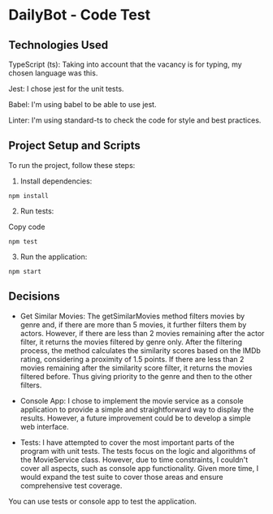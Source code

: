 # DailyBot - Code Test

## Technologies Used
TypeScript (ts): Taking into account that the vacancy is for typing, my chosen language was this.

Jest: I chose jest for the unit tests.

Babel: I'm using babel to be able to use jest.

Linter: I'm using standard-ts to check the code for style and best practices.

## Project Setup and Scripts
To run the project, follow these steps:

1. Install dependencies:


```shell
npm install
```

2. Run tests:

Copy code
```shell
npm test
```

3. Run the application:
```shell
npm start
```

## Decisions

* Get Similar Movies: The getSimilarMovies method filters movies by genre and, if there are more than 5 movies, it further filters them by actors. However, if there are less than 2 movies remaining after the actor filter, it returns the movies filtered by genre only. After the filtering process, the method calculates the similarity scores based on the IMDb rating, considering a proximity of 1.5 points. If there are less than 2 movies remaining after the similarity score filter, it returns the movies filtered before. Thus giving priority to the genre and then to the other filters.

* Console App: I chose to implement the movie service as a console application to provide a simple and straightforward way to display the results. However, a future improvement could be to develop a simple web interface.

* Tests: I have attempted to cover the most important parts of the program with unit tests. The tests focus on the logic and algorithms of the MovieService class. However, due to time constraints, I couldn't cover all aspects, such as console app functionality. Given more time, I would expand the test suite to cover those areas and ensure comprehensive test coverage.

You can use tests or console app to test the application.



